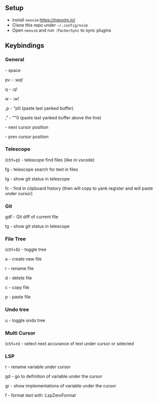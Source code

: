 ## Setup
- Install `neovim` https://neovim.io/
- Clone this repo under `~/.config/nvim`
- Open `neovim` and run `:PackerSync` to sync plugins

## Keybindings

### General
<leader> - space

<leader>pv - :wq!

<leader>q - :q!

<leader>w - :w!

,p - "p0 (paste last yanked buffer)

," - ""0 (paste last yanked buffer above the line)

<C-i> - next cursor position

<C-o> - prev cursor position

### Telescope
<C-p> (ctrl+p) - telescope find files (like in vscode)

<leader>fg - telescope search for text in files

<leader>tg - show git status in telescope

<leader>fc - find in clipboard history (then <cr> will copy to yank register and <c-p> will paste under cursor)

### Git
<leader>gdf - Git diff of current file

<leader>tg - show git status in telescope

### File Tree
<C-b> (ctrl+b) - toggle tree

a - create new file

r - rename file

d - delete file

c - copy file

p - paste file

### Undo tree
<leader>u - toggle undo tree

### Multi Cursor
<c-n> (ctrl+n) - select next accurance of text under cursor or selected

### LSP
<leadr>r - rename variable under cursor

gd - go to definition of variable under the cursor

gr - show implementations of variable under the cursor

<leader>f - format text with :LspZeroFormat
